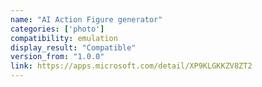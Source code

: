 ```yaml
---
name: "AI Action Figure generator"
categories: ['photo']
compatibility: emulation
display_result: "Compatible"
version_from: "1.0.0"
link: https://apps.microsoft.com/detail/XP9KLGKKZV8ZT2
---
```

